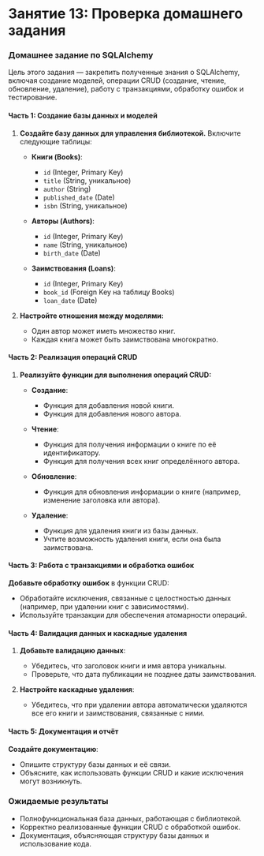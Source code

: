 # Занятие 13: Проверка домашнего задания

### Домашнее задание по SQLAlchemy

Цель этого задания — закрепить полученные знания о SQLAlchemy, включая создание моделей, операции CRUD (создание, чтение, обновление, удаление), работу с транзакциями, обработку ошибок и тестирование.

#### Часть 1: Создание базы данных и моделей

1. **Создайте базу данных для управления библиотекой.** Включите следующие таблицы:
   - **Книги (Books)**:
     - `id` (Integer, Primary Key)
     - `title` (String, уникальное)
     - `author` (String)
     - `published_date` (Date)
     - `isbn` (String, уникальное)

   - **Авторы (Authors)**:
     - `id` (Integer, Primary Key)
     - `name` (String, уникальное)
     - `birth_date` (Date)

   - **Заимствования (Loans)**:
     - `id` (Integer, Primary Key)
     - `book_id` (Foreign Key на таблицу Books)
     - `loan_date` (Date)

2. **Настройте отношения между моделями:**
   - Один автор может иметь множество книг.
   - Каждая книга может быть заимствована многократно.

#### Часть 2: Реализация операций CRUD

1. **Реализуйте функции для выполнения операций CRUD:**
   - **Создание**:
     - Функция для добавления новой книги.
     - Функция для добавления нового автора.

   - **Чтение**:
     - Функция для получения информации о книге по её идентификатору.
     - Функция для получения всех книг определённого автора.

   - **Обновление**:
     - Функция для обновления информации о книге (например, изменение заголовка или автора).

   - **Удаление**:
     - Функция для удаления книги из базы данных.
     - Учтите возможность удаления книги, если она была заимствована.

#### Часть 3: Работа с транзакциями и обработка ошибок

**Добавьте обработку ошибок** в функции CRUD:
   - Обработайте исключения, связанные с целостностью данных (например, при удалении книг с зависимостями).
   - Используйте транзакции для обеспечения атомарности операций.

#### Часть 4: Валидация данных и каскадные удаления

1. **Добавьте валидацию данных**:
   - Убедитесь, что заголовок книги и имя автора уникальны.
   - Проверьте, что дата публикации не позднее даты заимствования.

2. **Настройте каскадные удаления**:
   - Убедитесь, что при удалении автора автоматически удаляются все его книги и заимствования, связанные с ними.

#### Часть 5: Документация и отчёт

**Создайте документацию**:
   - Опишите структуру базы данных и её связи.
   - Объясните, как использовать функции CRUD и какие исключения могут возникнуть.

### Ожидаемые результаты

- Полнофункциональная база данных, работающая с библиотекой.
- Корректно реализованные функции CRUD с обработкой ошибок.
- Документация, объясняющая структуру базы данных и использование кода.
